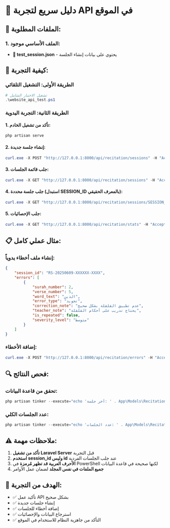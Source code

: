 # 🚀 دليل سريع لتجربة API في الموقع

## 📁 الملفات المطلوبة:

### 1. الملف الأساسي موجود:
- **📄 test_session.json** - يحتوي على بيانات إنشاء الجلسة

## 🎯 كيفية التجربة:

### الطريقة الأولى: التشغيل التلقائي
```powershell
# تشغيل الاختبار الشامل
.\website_api_test.ps1
```

### الطريقة الثانية: التجربة اليدوية

#### 1. تأكد من تشغيل الخادم:
```powershell
php artisan serve
```

#### 2. إنشاء جلسة جديدة:
```powershell
curl.exe -X POST "http://127.0.0.1:8000/api/recitation/sessions" -H "Accept: application/json" -H "Content-Type: application/json" --data "@test_session.json"
```

#### 3. جلب قائمة الجلسات:
```powershell
curl.exe -X GET "http://127.0.0.1:8000/api/recitation/sessions" -H "Accept: application/json"
```

#### 4. جلب جلسة محددة (استبدل SESSION_ID بالمعرف الحقيقي):
```powershell
curl.exe -X GET "http://127.0.0.1:8000/api/recitation/sessions/SESSION_ID" -H "Accept: application/json"
```

#### 5. جلب الإحصائيات:
```powershell
curl.exe -X GET "http://127.0.0.1:8000/api/recitation/stats" -H "Accept: application/json"
```

## 📋 مثال عملي كامل:

### إنشاء ملف أخطاء يدوياً:
```json
{
    "session_id": "RS-20250609-XXXXXX-XXXX",
    "errors": [
        {
            "surah_number": 2,
            "verse_number": 5,
            "word_text": "الذين",
            "error_type": "تجويد",
            "correction_note": "عدم تطبيق القلقلة بشكل صحيح",
            "teacher_note": "يحتاج تدريب على أحكام القلقلة",
            "is_repeated": false,
            "severity_level": "متوسط"
        }
    ]
}
```

### إضافة الأخطاء:
```powershell
curl.exe -X POST "http://127.0.0.1:8000/api/recitation/errors" -H "Accept: application/json" -H "Content-Type: application/json" --data "@errors.json"
```

## 🔍 فحص النتائج:

### تحقق من قاعدة البيانات:
```powershell
php artisan tinker --execute="echo 'آخر جلسة: ' . App\Models\RecitationSession::latest()->first()->session_id;"
```

### عدد الجلسات الكلي:
```powershell
php artisan tinker --execute="echo 'عدد الجلسات: ' . App\Models\RecitationSession::count();"
```

## ⚠️ ملاحظات مهمة:

1. **تأكد من تشغيل Laravel Server** قبل التجربة
2. **استخدم session_id وليس id** عند جلب الجلسات الفردية
3. **الأحرف العربية قد تظهر مُرمزة** في PowerShell لكنها صحيحة في قاعدة البيانات
4. **جميع الملفات في نفس المجلد** لضمان عمل الأوامر

## 🎉 الهدف من التجربة:

- ✅ تأكيد عمل API بشكل صحيح
- ✅ إنشاء جلسات جديدة
- ✅ إضافة أخطاء للجلسات
- ✅ استرجاع البيانات والإحصائيات
- ✅ التأكد من جاهزية النظام للاستخدام في الموقع
